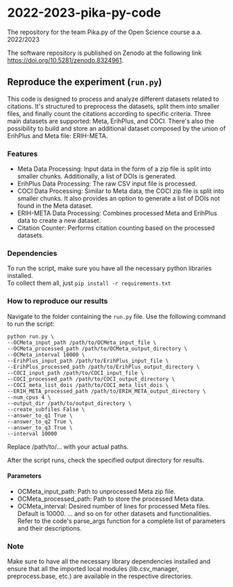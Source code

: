 # 2022-2023-pika-py-code
 The repository for the team Pika.py of the Open Science course a.a. 2022/2023

 The software repository is published on Zenodo at the following link https://doi.org/10.5281/zenodo.8324961.
 
## Reproduce the experiment (`run.py`)

This code is designed to process and analyze different datasets related to citations. It's structured to preprocess the datasets, split them into smaller files, and finally count the citations according to specific criteria. Three main datasets are supported: Meta, ErihPlus, and COCI. There's also the possibility to build and store an additional dataset composed by the union of ErihPlus and Meta file: ERIH-META.

### Features
- Meta Data Processing: Input data in the form of a zip file is split into smaller chunks. Additionally, a list of DOIs is generated.
- ErihPlus Data Processing: The raw CSV input file is processed.
- COCI Data Processing: Similar to Meta data, the COCI zip file is split into smaller chunks. It also provides an option to generate a list of DOIs not found in the Meta dataset.
- ERIH-META Data Processing: Combines processed Meta and ErihPlus data to create a new dataset.
- Citation Counter: Performs citation counting based on the processed datasets.

### Dependencies
To run the script, make sure you have all the necessary python libraries installed.</br>
To collect them all, just 
`pip install -r requirements.txt`

### How to reproduce our results
Navigate to the folder containing the `run.py` file.
Use the following command to run the script:
```
python run.py \
--OCMeta_input_path /path/to/OCMeta_input_file \
--OCMeta_processed_path /path/to/OCMeta_output_directory \
--OCMeta_interval 10000 \
--ErihPlus_input_path /path/to/ErihPlus_input_file \
--ErihPlus_processed_path /path/to/ErihPlus_output_directory \
--COCI_input_path /path/to/COCI_input_file \
--COCI_processed_path /path/to/COCI_output_directory \
--COCI_meta_list_dois /path/to/COCI_meta_list_dois \
--ERIH_META_processed_path /path/to/ERIH_META_output_directory \
--num_cpus 4 \
--output_dir /path/to/output_directory \
--create_subfiles False \
--answer_to_q1 True \
--answer_to_q2 True \
--answer_to_q3 True \
--interval 10000
```
Replace /path/to/... with your actual paths.

After the script runs, check the specified output directory for results.
#### Parameters
- OCMeta_input_path: Path to unprocessed Meta zip file.
- OCMeta_processed_path: Path to store the processed Meta data.
- OCMeta_interval: Desired number of lines for processed Meta files. Default is 10000.
... and so on for other datasets and functionalities.
Refer to the code's parse_args function for a complete list of parameters and their descriptions.

### Note
Make sure to have all the necessary library dependencies installed and ensure that all the imported local modules (lib.csv_manager, preprocess.base, etc.) are available in the respective directories.
